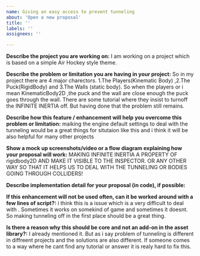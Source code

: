 ```yaml
---
name: Giving an easy access to prevent tunneling
about: 'Open a new proposal'
title: ''
labels: ''
assignees: ''

---
```


<!--
Please fill in *all* the questions below and don't remove any of them.
Proposals not following the template below will be closed immediately.
-->

**Describe the project you are working on:** I am working on a project which is based on a simple Air Hockey style theme.

**Describe the problem or limitation you are having in your project:** So in my project there are 4 major charectors. 1.The Players(Kinematic Body) ,2.The Puck(RigidBody) and 3.The Walls (static body). So when the players or i mean KinematicBody2D ,the puck and the wall are close enough the puck goes through the wall. There are some tutorial where they insist to turnoff the INFINITE INERTIA off. But having done that the problem still remains.

**Describe how this feature / enhancement will help you overcome this problem or limitation:** maiking the engine default settings to deal with the tunneling would be a great things for situtaion like this and i think it will be also helpful for many other projects

**Show a mock up screenshots/video or a flow diagram explaining how your proposal will work:** MAKING INFINITE INERTIA A PROPERTY OF rigidbody2D AND MAKE IT VISIBLE TO THE INSPECTOR. OR ANY OTHER WAY SO THAT IT HELPS US TO DEAL WITH THE TUNNELING OR BODIES GOING THROUGH COLLIDERS! 

**Describe implementation detail for your proposal (in code), if possible:**

**If this enhancement will not be used often, can it be worked around with a few lines of script?:** i think this is a issue which is a very difficult to deal with . Sometimes it works on somekind of game and sometimes it doesnt. So making tunneling off in the first place should be a great thing.

**Is there a reason why this should be core and not an add-on in the asset library?:** I already mentioned it. But as i say problem of tunneling is different in diffreent projects and the solutions are also different. If someone comes to a way where he cant find any tutorial or answer it is realy hard to fix this.
 
